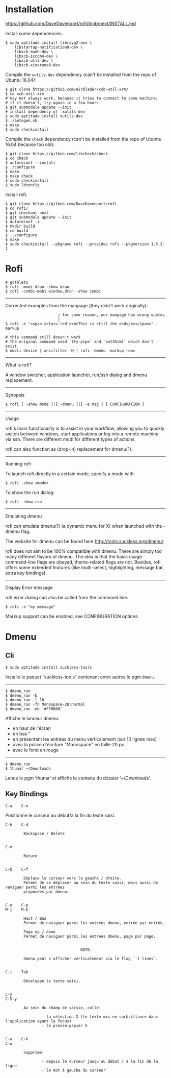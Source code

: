 # Installation

<https://github.com/DaveDavenport/rofi/blob/next/INSTALL.md>

Install some dependencies:

    $ sudo aptitude install librsvg2-dev \
        libstartup-notification0-dev \
        libxcb-ewmh-dev \
        libxcb-icccm4-dev \
        libxcb-util-dev \
        libxcb-xinerama0-dev

Compile the `xutils-dev` dependency (can't be installed from the repo of Ubuntu 16.04):

    $ git clone https://github.com/Airblader/xcb-util-xrm/
    $ cd xcb-util-xrm
    # may not always work, because it tries to connect to some machine;
    # if it doesn't, try again in a few hours
    $ git submodule update --init
    # install dependency of `xutils-dev`
    $ sudo aptitude install xutils-dev
    $ ./autogen.sh
    $ make
    $ sudo checkinstall

Compile the `check` dependency (can't be installed from the repo of Ubuntu 16.04 because too old):

    $ git clone https://github.com/libcheck/check
    $ cd check
    $ autoreconf --install
    $ ./configure
    $ make
    $ make check
    $ sudo checkinstall
    $ sudo ldconfig

Install rofi:

    $ git clone https://github.com/DaveDavenport/rofi
    $ cd rofi/
    $ git checkout next
    $ git submodule update --init
    $ autoreconf -i
    $ mkdir build
    $ cd build
    $ ../configure
    $ make
    $ sudo checkinstall --pkgname rofi --provides rofi --pkgversion 1.5.2-1

##
# Rofi

    # gotbletu
    $ rofi -modi drun -show drun
    $ rofi -combi-mobi window,drun -show combi

---

Corrected examples from the manpage (they didn't work originally):

                           ┌ for some reason, our manpage has wrong quotes
                           │
    $ rofi -e "<span color='red'><b>This is still the end</b></span>" -markup

    # this command still doesn't work
    # the original command used `tty-pipe` and `out2html` which don't exist
    $ nmcli device | ansifilter -H | rofi -dmenu -markup-rows

---

What is rofi?

A window switcher, application launcher, run/ssh dialog and dmenu replacement.

---

Synopsis

    $ rofi [ -show mode ]|[ -dmenu ]|[ -e msg ] [ CONFIGURATION ]

---

Usage

rofi's main functionality is to assist in your workflow, allowing you to quickly
switch between windows, start applications or log into a remote machine via ssh.
There are different modi for different types of actions.

rofi can also function as (drop-in) replacement for dmenu(1).

---

   Running rofi

To launch rofi directly in a certain mode, specify a mode with:

    $ rofi -show <mode>

To show the run dialog:

    $ rofi -show run

---

   Emulating dmenu

rofi can emulate dmenu(1) (a dynamic menu for X) when launched with the -dmenu flag.

The website for dmenu can be found here <http://tools.suckless.org/dmenu/>.

rofi does not aim to be 100% compatible with dmenu.
There are simply too many different flavors of dmenu.
The idea  is that the basic  usage command-line flags are  obeyed, theme-related
flags are not.
Besides, rofi  offers some  extended features (like  multi-select, highlighting,
message bar, extra key bindings).

---

   Display Error message

rofi error dialog can also be called from the command line.

    $ rofi -e "my message"

Markup support can be enabled, see CONFIGURATION options.

##
# Dmenu
## Cli

    $ sudo aptitude install suckless-tools

Installe le paquet “suckless-tools“ contenant entre autres le pgm `dmenu`.

---

    $ dmenu_run
    $ dmenu_run -b
    $ dmenu_run -l 10
    $ dmenu_run -fn Monospace-20:normal
    $ dmenu_run -nb '#FF0000'

Affiche le lanceur dmenu:

   - en haut de l'écran
   - en bas  "
   - en présentant les entrées du menu verticalement (sur 10 lignes max)
   - avec la police d'écriture "Monospace" en taille 20 px.
   - avec le fond en rouge

---

    $ dmenu_run
    $ thunar ~/Downloads

Lance le pgm ’thunar’ et affiche le contenu du dossier ’~/Downloads’.

## Key Bindings

    C-a    C-e

Positionne le curseur au début/à la fin du texte saisi.


    C-h    C-d

            Backspace / Delete


    C-m

            Return


    C-b    C-f

            Déplace le curseur vers la gauche / droite.
            Permet de se déplacer au sein du texte saisi, mais aussi de naviguer parmi les entrées
            proposées par dmenu.


    C-n    C-p
    M-j    M-k

            Haut / Bas
            Permet de naviguer parmi les entrées dmenu, entrée par entrée.

            Page up / down
            Permet de naviguer parmi les entrées dmenu, page par page.


                                     NOTE:

            dmenu peut s'afficher verticalement via le flag `-l lines`.


    C-i    Tab

            Développe le texte saisi.


    C-y
    C-S-y

            Au sein du champ de saisie, colle:

                    - la sélection X (le texte mis en surbrillance dans l'application ayant le focus)
                    - le presse-papier X


    C-u    C-k
    C-w

            Supprime:

                    - depuis le curseur jusqu'au début / à la fin de la ligne
                    - le mot à gauche du curseur

